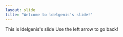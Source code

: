 ```yaml
---
layout: slide
title: "Welcome to ldelgenis's slide!"
---
```

This is ldelgenis's slide
Use the left arrow to go back!
